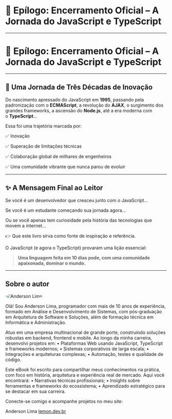 # 📖 Epílogo: Encerramento Oficial – A Jornada do JavaScript e TypeScript

---

# **📖 Epílogo: Encerramento Oficial – A Jornada do JavaScript e TypeScript**

---

## **🏁 Uma Jornada de Três Décadas de Inovação**

Do nascimento apressado do JavaScript em **1995**, passando pela padronização com o **ECMAScript**, a revolução do **AJAX**, o surgimento dos grandes frameworks, a ascensão do **Node.js**, até a era moderna com o **TypeScript**…

Essa foi uma trajetória marcada por:

✅ Inovação

✅ Superação de limitações técnicas

✅ Colaboração global de milhares de engenheiros

✅ Uma comunidade vibrante que nunca parou de evoluir

---

## **✨ A Mensagem Final ao Leitor**

Se você é um desenvolvedor que cresceu junto com o JavaScript…

Se você é um estudante começando sua jornada agora…

Ou se você apenas tem curiosidade pela história das tecnologias que movem a internet…

👉 Que este livro sirva como fonte de inspiração e referência.

O JavaScript (e agora o TypeScript) provaram uma lição essencial:

>**Uma linguagem feita em 10 dias pode, com uma comunidade apaixonada, dominar o mundo.**

___
## Sobre o autor

<img src="https://avatars.githubusercontent.com/u/15092575?v=4&size=200" alt="Anderson Lima" style="border-radius: 50%;">



Olá! Sou Anderson Lima, programador com mais de 10 anos de experiência, formado em Análise e Desenvolvimento de Sistemas, com pós-graduação em Arquitetura de Software e Soluções, além de formação técnica em Informática e Administração.

Atuo em uma empresa multinacional de grande porte, construindo soluções robustas em backend, frontend e mobile. Ao longo da minha carreira, desenvolvi projetos em:
	•	Plataformas Web usando JavaScript, TypeScript e frameworks modernos;
	•	Sistemas corporativos de larga escala;
	•	Integrações e arquiteturas complexas;
	•	Automação, testes e qualidade de código.

Este eBook foi escrito para compartilhar meus conhecimentos na prática, com foco em história, arquitetura e experiência real de mercado. Aqui você encontrará:
	•	Narrativas técnicas profissionais;
	•	Insights sobre ferramentas e frameworks do ecossistema;
	•	Aprendizado estratégico para se destacar em sua carreira.

Conecte-se comigo e acompanhe projetos no meu site:

Anderson Lima
[lemon.dev.br](https://lemon.dev.br)
